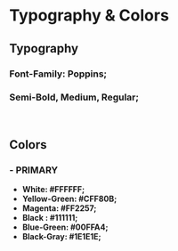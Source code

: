 # <b>Typography & Colors<b>

## <b>Typography<b>

### Font-Family: Poppins;

### Semi-Bold, Medium, Regular;

<br>

## <b>Colors<b>

### - PRIMARY

- White: #FFFFFF;
- Yellow-Green: #CFF80B;
- Magenta: #FF2257;
- Black : #111111;
- Blue-Green: #00FFA4;
- Black-Gray: #1E1E1E;
